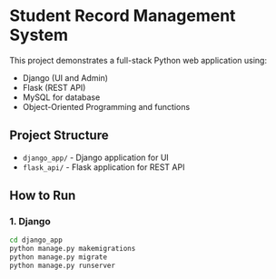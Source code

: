 # Student Record Management System

This project demonstrates a full-stack Python web application using:

- Django (UI and Admin)
- Flask (REST API)
- MySQL for database
- Object-Oriented Programming and functions

## Project Structure
- `django_app/` - Django application for UI
- `flask_api/` - Flask application for REST API

## How to Run
### 1. Django
```bash
cd django_app
python manage.py makemigrations
python manage.py migrate
python manage.py runserver
